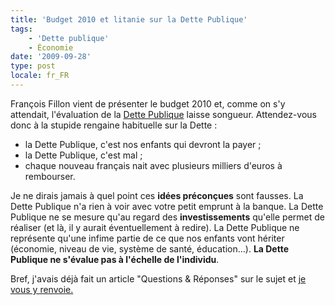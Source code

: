 ```yaml
---
title: 'Budget 2010 et litanie sur la Dette Publique'
tags:
    - 'Dette publique'
    - Économie
date: '2009-09-28'
type: post
locale: fr_FR
---
```


François Fillon vient de présenter le budget 2010 et, comme on s'y attendait, l'évaluation de la [Dette Publique](/2009/01/dette-publique/) laisse songueur. Attendez-vous donc à la stupide rengaine habituelle sur la Dette :

* la Dette Publique, c'est nos enfants qui devront la payer ;
* la Dette Publique, c'est mal ;
* chaque nouveau français nait avec plusieurs milliers d'euros à rembourser.

Je ne dirais jamais à quel point ces **idées préconçues** sont fausses. La Dette Publique n'a rien à voir avec votre petit emprunt à la banque. La Dette Publique ne se mesure qu'au regard des **investissements** qu'elle permet de réaliser (et là, il y aurait éventuellement à redire). La Dette Publique ne représente qu'une infime partie de ce que nos enfants vont hériter (économie, niveau de vie, système de santé, éducation…). **La Dette Publique ne s'évalue pas à l'échelle de l'individu**.

Bref, j'avais déjà fait un article "Questions &amp; Réponses" sur le sujet et [je vous y renvoie.](/2009/01/dette-publique/)
